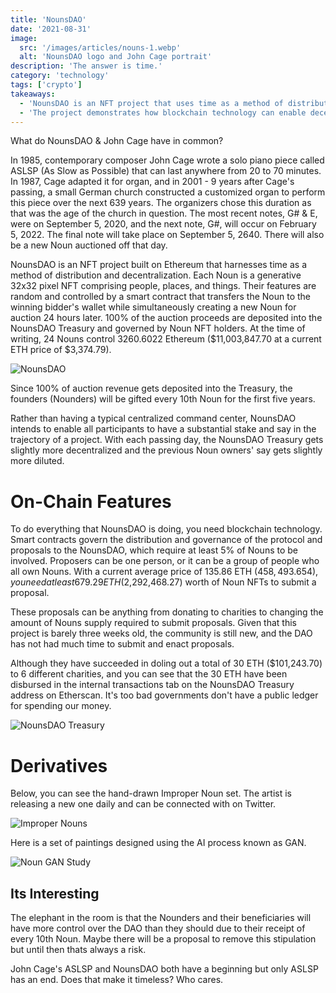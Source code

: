 ```yaml
---
title: 'NounsDAO'
date: '2021-08-31'
image:
  src: '/images/articles/nouns-1.webp'
  alt: 'NounsDAO logo and John Cage portrait'
description: 'The answer is time.'
category: 'technology'
tags: ['crypto']
takeaways:
  - 'NounsDAO is an NFT project that uses time as a method of distribution and decentralization'
  - 'The project demonstrates how blockchain technology can enable decentralized governance and transparent treasury management'
---
```


What do NounsDAO & John Cage have in common?

In 1985, contemporary composer John Cage wrote a solo piano piece called ASLSP (As Slow as Possible) that can last anywhere from 20 to 70 minutes. In 1987, Cage adapted it for organ, and in 2001 - 9 years after Cage's passing, a small German church constructed a customized organ to perform this piece over the next 639 years. The organizers chose this duration as that was the age of the church in question. The most recent notes, G# & E, were on September 5, 2020, and the next note, G#, will occur on February 5, 2022. The final note will take place on September 5, 2640. There will also be a new Noun auctioned off that day.

NounsDAO is an NFT project built on Ethereum that harnesses time as a method of distribution and decentralization. Each Noun is a generative 32x32 pixel NFT comprising people, places, and things. Their features are random and controlled by a smart contract that transfers the Noun to the winning bidder's wallet while simultaneously creating a new Noun for auction 24 hours later. 100% of the auction proceeds are deposited into the NounsDAO Treasury and governed by Noun NFT holders. At the time of writing, 24 Nouns control 3260.6022 Ethereum ($11,003,847.70 at a current ETH price of $3,374.79).

![NounsDAO](/images/articles/nouns-3.webp)

Since 100% of auction revenue gets deposited into the Treasury, the founders (Nounders) will be gifted every 10th Noun for the first five years.

Rather than having a typical centralized command center, NounsDAO intends to enable all participants to have a substantial stake and say in the trajectory of a project. With each passing day, the NounsDAO Treasury gets slightly more decentralized and the previous Noun owners' say gets slightly more diluted.

# On-Chain Features

To do everything that NounsDAO is doing, you need blockchain technology. Smart contracts govern the distribution and governance of the protocol and proposals to the NounsDAO, which require at least 5% of Nouns to be involved. Proposers can be one person, or it can be a group of people who all own Nouns. With a current average price of 135.86 ETH ($458,493.654), you need at least 679.29 ETH ($2,292,468.27) worth of Noun NFTs to submit a proposal.

These proposals can be anything from donating to charities to changing the amount of Nouns supply required to submit proposals. Given that this project is barely three weeks old, the community is still new, and the DAO has not had much time to submit and enact proposals.

Although they have succeeded in doling out a total of 30 ETH ($101,243.70) to 6 different charities, and you can see that the 30 ETH have been disbursed in the internal transactions tab on the NounsDAO Treasury address on Etherscan. It's too bad governments don't have a public ledger for spending our money.

![NounsDAO Treasury](/images/articles/nouns-4.webp)

# Derivatives

Below, you can see the hand-drawn Improper Noun set. The artist is releasing a new one daily and can be connected with on Twitter.

![Improper Nouns](/images/articles/nouns-5.webp)

Here is a set of paintings designed using the AI process known as GAN.

![Noun GAN Study](/images/articles/nouns-6.webp)

## Its Interesting

The elephant in the room is that the Nounders and their beneficiaries will have more control over the DAO than they should due to their receipt of every 10th Noun. Maybe there will be a proposal to remove this stipulation but until then thats always a risk.

John Cage's ASLSP and NounsDAO both have a beginning but only ASLSP has an end. Does that make it timeless? Who cares.
